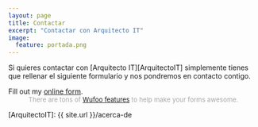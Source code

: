 ```yaml
---
layout: page
title: Contactar
excerpt: "Contactar con Arquitecto IT"
image:
  feature: portada.png
---
```


Si quieres contactar con [Arquitecto IT][ArquitectoIT] simplemente tienes que rellenar el siguiente formulario y nos pondremos en contacto contigo.


<div id="wufoo-z1hqephg09gmjd7">
Fill out my <a href="https://arquitectoit.wufoo.com.mx/forms/z1hqephg09gmjd7">online form</a>.
</div>
<div id="wuf-adv" style="font-family:inherit;font-size: small;color:#a7a7a7;text-align:center;display:block;">There are tons of <a href="http://wufoo.com.mx/features/">Wufoo features</a> to help make your forms awesome.</div>
<script type="text/javascript">var z1hqephg09gmjd7;(function(d, t) {
var s = d.createElement(t), options = {
'userName':'arquitectoit',
'formHash':'z1hqephg09gmjd7',
'autoResize':true,
'height':'502',
'async':true,
'host':'wufoo.com.mx',
'header':'show',
'ssl':true};
s.src = ('https:' == d.location.protocol ? 'https://' : 'http://') + 'www.wufoo.com.mx/scripts/embed/form.js';
s.onload = s.onreadystatechange = function() {
var rs = this.readyState; if (rs) if (rs != 'complete') if (rs != 'loaded') return;
try { z1hqephg09gmjd7 = new WufooForm();z1hqephg09gmjd7.initialize(options);z1hqephg09gmjd7.display(); } catch (e) {}};
var scr = d.getElementsByTagName(t)[0], par = scr.parentNode; par.insertBefore(s, scr);
})(document, 'script');</script>

[ArquitectoIT]: {{ site.url }}/acerca-de
